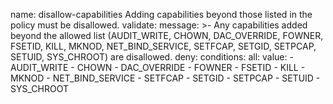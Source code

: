   name: disallow-capabilities
  Adding capabilities beyond those listed in the policy must be disallowed.
  validate:
        message: >-
          Any capabilities added beyond the allowed list (AUDIT_WRITE, CHOWN, DAC_OVERRIDE, FOWNER,
          FSETID, KILL, MKNOD, NET_BIND_SERVICE, SETFCAP, SETGID, SETPCAP, SETUID, SYS_CHROOT)
          are disallowed.
        deny:
          conditions:
            all:
             value:
              - AUDIT_WRITE
              - CHOWN
              - DAC_OVERRIDE
              - FOWNER
              - FSETID
              - KILL
              - MKNOD
              - NET_BIND_SERVICE
              - SETFCAP
              - SETGID
              - SETPCAP
              - SETUID
              - SYS_CHROOT